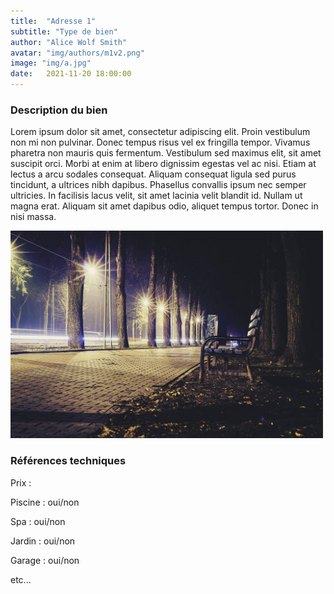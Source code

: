 ```yaml
---
title:  "Adresse 1"
subtitle: "Type de bien"
author: "Alice Wolf Smith"
avatar: "img/authors/m1v2.png"
image: "img/a.jpg"
date:   2021-11-20 18:00:00
---
```


### Description du bien
Lorem ipsum dolor sit amet, consectetur adipiscing elit. Proin vestibulum non mi non pulvinar. Donec tempus risus vel ex fringilla tempor. Vivamus pharetra non mauris quis fermentum. Vestibulum sed maximus elit, sit amet suscipit orci. Morbi at enim at libero dignissim egestas vel ac nisi. Etiam at lectus a arcu sodales consequat. Aliquam consequat ligula sed purus tincidunt, a ultrices nibh dapibus. Phasellus convallis ipsum nec semper ultricies. In facilisis lacus velit, sit amet lacinia velit blandit id. Nullam ut magna erat. Aliquam sit amet dapibus odio, aliquet tempus tortor. Donec in nisi massa.

<img src="img/b.jpg" alt="alt text" title="image Title" width="500"/>


### Références techniques
Prix : 

Piscine : oui/non

Spa : oui/non

Jardin : oui/non

Garage : oui/non

etc...
